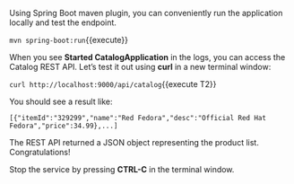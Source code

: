 Using Spring Boot maven plugin, you can conveniently run the application locally and test the endpoint.

`mvn spring-boot:run`{{execute}}

When you see **Started CatalogApplication** in the logs, you can access the 
Catalog REST API. Let’s test it out using **curl** in a new terminal window:

`curl http://localhost:9000/api/catalog`{{execute T2}}

You should see a result like:

```
[{"itemId":"329299","name":"Red Fedora","desc":"Official Red Hat Fedora","price":34.99},...]
```

The REST API returned a JSON object representing the product list. Congratulations!

Stop the service by pressing **CTRL-C** in the terminal window.
